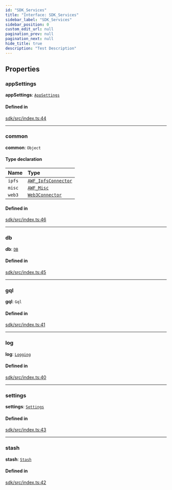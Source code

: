 ```yaml
---
id: "SDK_Services"
title: "Interface: SDK_Services"
sidebar_label: "SDK_Services"
sidebar_position: 0
custom_edit_url: null
pagination_prev: null
pagination_next: null
hide_title: true
description: "Test Description"
---
```


## Properties

### appSettings

 **appSettings**: [`AppSettings`](../classes/sdk.AppSettings.md)

#### Defined in

[sdk/src/index.ts:44](https://github.com/AKASHAorg/akasha-core/blob/c052f00c/sdk/src/index.ts#L44)

___

### common

 **common**: `Object`

#### Type declaration

| Name | Type |
| :------ | :------ |
| `ipfs` | [`AWF_IpfsConnector`](../classes/sdk.AWF_IpfsConnector.md) |
| `misc` | [`AWF_Misc`](../classes/sdk.AWF_Misc.md) |
| `web3` | [`Web3Connector`](../classes/sdk.Web3Connector.md) |

#### Defined in

[sdk/src/index.ts:46](https://github.com/AKASHAorg/akasha-core/blob/c052f00c/sdk/src/index.ts#L46)

___

### db

 **db**: [`DB`](../classes/sdk.DB.md)

#### Defined in

[sdk/src/index.ts:45](https://github.com/AKASHAorg/akasha-core/blob/c052f00c/sdk/src/index.ts#L45)

___

### gql

 **gql**: `Gql`

#### Defined in

[sdk/src/index.ts:41](https://github.com/AKASHAorg/akasha-core/blob/c052f00c/sdk/src/index.ts#L41)

___

### log

 **log**: [`Logging`](../classes/sdk.Logging.md)

#### Defined in

[sdk/src/index.ts:40](https://github.com/AKASHAorg/akasha-core/blob/c052f00c/sdk/src/index.ts#L40)

___

### settings

 **settings**: [`Settings`](../classes/sdk.Settings.md)

#### Defined in

[sdk/src/index.ts:43](https://github.com/AKASHAorg/akasha-core/blob/c052f00c/sdk/src/index.ts#L43)

___

### stash

 **stash**: [`Stash`](../classes/sdk.Stash.md)

#### Defined in

[sdk/src/index.ts:42](https://github.com/AKASHAorg/akasha-core/blob/c052f00c/sdk/src/index.ts#L42)
